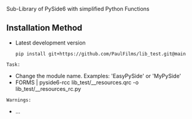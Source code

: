 Sub-Library of PySide6 with simplified Python Functions

## Installation Method

- Latest development version

   ```plaintext
   pip install git+https://github.com/PaulFilms/lib_test.git@main
   ```

`Task:`
   - Change the module name. Examples: 'EasyPySide' or 'MyPySide' 
   - FORMS | pyside6-rcc lib_test/__resources.qrc -o lib_test/__resources_rc.py


`Warnings:`
   - ...